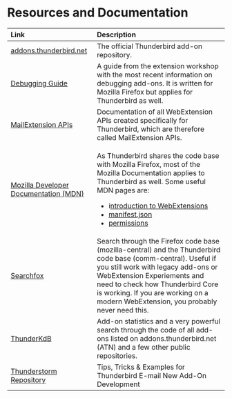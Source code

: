 # Resources and Documentation

<table>
  <thead>
    <tr>
      <th style="text-align:left">Link</th>
      <th style="text-align:left">Description</th>
    </tr>
  </thead>
  <tbody>
    <tr>
      <td style="text-align:left"><a href="https://addons.thunderbird.net">addons.thunderbird.net</a>
      </td>
      <td style="text-align:left">The official Thunderbird add-on repository.</td>
    </tr>
    <tr>
      <td style="text-align:left"><a href="https://extensionworkshop.com/documentation/develop/debugging/">Debugging Guide</a>
      </td>
      <td style="text-align:left">A guide from the extension workshop with the most recent information on
        debugging add-ons. It is written for Mozilla Firefox but applies for Thunderbird
        as well.</td>
    </tr>
    <tr>
      <td style="text-align:left"><a href="https://thunderbird-webextensions.readthedocs.io/en/68/">MailExtension APIs</a>
      </td>
      <td style="text-align:left">Documentation of all WebExtension APIs created specifically for Thunderbird,
        which are therefore called MailExtension APIs.</td>
    </tr>
    <tr>
      <td style="text-align:left"><a href="https://developer.mozilla.org/en-US/docs/Mozilla/Add-ons/WebExtensions">Mozilla Developer Documentation (MDN)</a>
      </td>
      <td style="text-align:left">
        <p>As Thunderbird shares the code base with Mozilla Firefox, most of the
          Mozilla Documentation applies to Thunderbird as well. Some useful MDN pages
          are:</p>
        <ul>
          <li>i<a href="https://developer.mozilla.org/en-US/docs/Mozilla/Add-ons/WebExtensions">ntroduction to WebExtensions</a>
          </li>
          <li><a href="https://developer.mozilla.org/en-US/docs/Mozilla/Add-ons/WebExtensions/manifest.json">manifest.json</a>
          </li>
          <li><a href="https://developer.mozilla.org/en-US/docs/Mozilla/Add-ons/WebExtensions/manifest.json/permissions">permissions</a>
          </li>
        </ul>
      </td>
    </tr>
    <tr>
      <td style="text-align:left"><a href="https://searchfox.org/">Searchfox</a>
      </td>
      <td style="text-align:left">Search through the Firefox code base (mozilla-central) and the Thunderbird
        code base (comm-central). Useful if you still work with legacy add-ons
        or WebExtension Experiements and need to check how Thunderbird Core is
        working. If you are working on a modern WebExtension, you probably never
        need this.</td>
    </tr>
    <tr>
      <td style="text-align:left"><a href="https://cleidigh.github.io/ThunderKdB/index.html">ThunderKdB</a>
      </td>
      <td style="text-align:left">Add-on statistics and a very powerful search through the code of all add-ons
        listed on addons.thunderbird.net (ATN) and a few other public repositories.</td>
    </tr>
    <tr>
      <td style="text-align:left"><a href="https://github.com/cleidigh/ThunderStorm">Thunderstorm Repository</a>
      </td>
      <td style="text-align:left">Tips, Tricks &amp; Examples for Thunderbird E-mail New Add-On Development</td>
    </tr>
  </tbody>
</table>